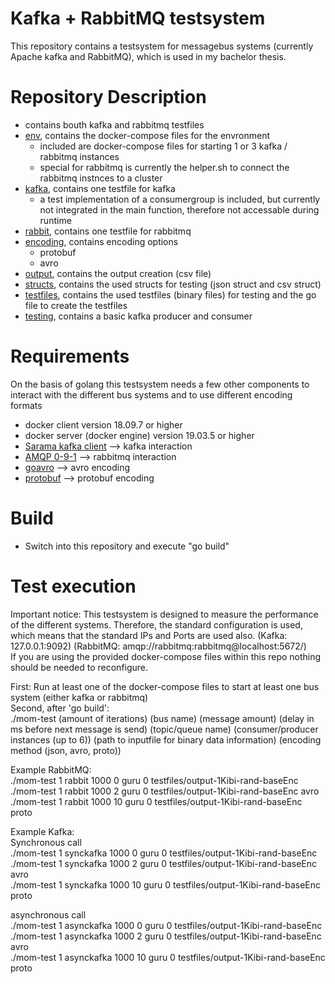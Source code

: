# Kafka + RabbitMQ testsystem

This repository contains a testsystem for messagebus systems (currently Apache kafka and RabbitMQ), which is used in my bachelor thesis.  

# Repository Description
- contains bouth kafka and rabbitmq testfiles
- [env](#env), contains the docker-compose files for the envronment
    - included are docker-compose files for starting 1 or 3 kafka / rabbitmq instances
    - special for rabbitmq is currently the helper.sh to connect the rabbitmq instnces to a cluster
- [kafka](#kafka), contains one testfile for kafka
    - a test implementation of a consumergroup is included, but currently not integrated in the main function, therefore not accessable during runtime
- [rabbit](#rabbit), contains one testfile for rabbitmq
- [encoding](#encoding), contains encoding options
    - protobuf
    - avro
- [output](#output), contains the output creation (csv file)
- [structs](#structs), contains the used structs for testing (json struct and csv struct)
- [testfiles](#testfiles), contains the used testfiles (binary files) for testing and the go file to create the testfiles
- [testing](#testing), contains a basic kafka producer and consumer

# Requirements
On the basis of  golang this testsystem needs a few other components to interact with the different bus systems and to use different encoding formats
- docker client version 18.09.7 or higher
- docker server (docker engine) version 19.03.5 or higher
- [Sarama kafka client](https://github.com/Shopify/sarama) --> kafka interaction
- [AMQP 0-9-1](https://github.com/streadway/amqp) --> rabbitmq interaction
- [goavro](https://github.com/linkedin/goavro) --> avro encoding
- [protobuf](https://github.com/golang/protobuf/proto) --> protobuf encoding

# Build
- Switch into this repository and execute "go build"

# Test execution
Important notice:
This testsystem is designed to measure the performance of the different systems. Therefore, the standard configuration is used, which means that the standard IPs and Ports are used also. (Kafka: 127.0.0.1:9092) (RabbitMQ: amqp://rabbitmq:rabbitmq@localhost:5672/)  
If you are using the provided docker-compose files within this repo nothing should be needed to reconfigure.

First:
Run at least one of the docker-compose files to start at least one bus system (either kafka or rabbitmq)  
Second, after 'go build':  
./mom-test (amount of iterations) (bus name) (message amount) (delay in ms before next message is send) (topic/queue name) (consumer/producer instances (up to 6)) (path to inputfile for binary data information) (encoding method (json, avro, proto))

Example RabbitMQ:  
./mom-test 1 rabbit 1000 0 guru 0 testfiles/output-1Kibi-rand-baseEnc  
./mom-test 1 rabbit 1000 2 guru 0 testfiles/output-1Kibi-rand-baseEnc avro  
./mom-test 1 rabbit 1000 10 guru 0 testfiles/output-1Kibi-rand-baseEnc proto  

Example Kafka:  
Synchronous call  
./mom-test 1 synckafka 1000 0 guru 0 testfiles/output-1Kibi-rand-baseEnc  
./mom-test 1 synckafka 1000 2 guru 0 testfiles/output-1Kibi-rand-baseEnc avro  
./mom-test 1 synckafka 1000 10 guru 0 testfiles/output-1Kibi-rand-baseEnc proto  

asynchronous call  
./mom-test 1 asynckafka 1000 0 guru 0 testfiles/output-1Kibi-rand-baseEnc  
./mom-test 1 asynckafka 1000 2 guru 0 testfiles/output-1Kibi-rand-baseEnc avro  
./mom-test 1 asynckafka 1000 10 guru 0 testfiles/output-1Kibi-rand-baseEnc proto  
